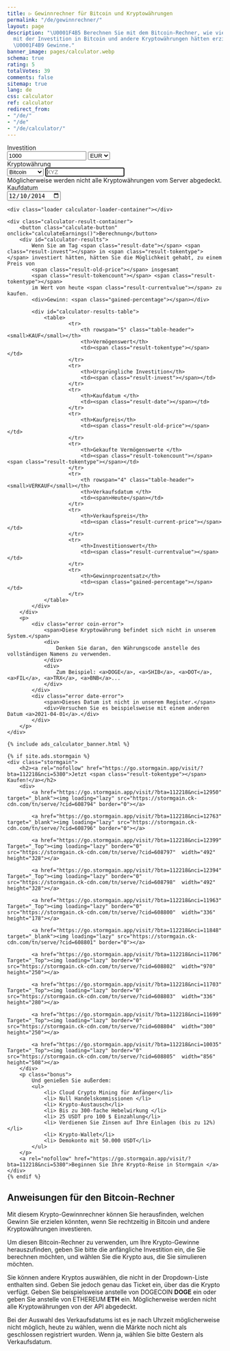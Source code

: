 ```yaml
---
title: ▷ Gewinnrechner für Bitcoin und Kryptowährungen
permalink: "/de/gewinnrechner/"
layout: page
description: "\U0001F4B5 Berechnen Sie mit dem Bitcoin-Rechner, wie viel Gewinn Sie
  mit der Investition in Bitcoin und andere Kryptowährungen hätten erzielen können.
  \U0001F4B9 Gewinne."
banner_image: pages/calculator.webp
schema: true
rating: 5
totalVotes: 39
comments: false
sitemap: true
lang: de
css: calculator
ref: calculator
redirect_from:
- "/de/"
- "/de"
- "/de/calculator/"
---
```


<div style="margin-bottom: 10px">
    <div style="margin-top:-25px; display:none">
        <small>For periodical investments please use our <a href="/investment">advanced calculator</a>.</small>
    </div>
</div>
<div class="calculator-block">
    <div class="calculator-form-row">
        <div class="calculator-col-start">
            <label for="invest-quantity">Investition</label>
        </div>
        <div class="calculator-col-end">
            <input id="invest-quantity" type="number" value="1000" class="data-hj-allow">
            <select id="invest-fiat">
                <option>EUR</option>
                <option>USD</option>
            </select>
        </div>
    </div>
    <div class="calculator-form-row">
        <div class="calculator-col-start">
            <label for="invest-currency">Kryptowährung</label>
        </div>
        <div class="calculator-col-end">
			<select id="invest-currency" onchange="updateInputMinDate()">
				<option value="BTC"  min="2010-07-18">Bitcoin</option>
				<option value="ETH"  min="2015-08-08">Ethereum</option>
				<option value="LTC"  min="2013-09-15">Litecoin</option>
                <option value="MIOTA"  min="2017-06-14">IOTA</option>
				<option value="XMR"  min="2015-01-27">Monero</option>
				<option value="ADA" min="2017-10-02">Cardano</option>
				<option value="XRP"  min="2015-01-30">Ripple</option>
				<option class="editable">Sonstige...</option>
			</select>
            <input width="150" class="calculator-othercoins data-hj-allow" autofocus placeholder="XYZ" />
        </div>
    </div>
    <div class="calculator-othercoins"><span>Möglicherweise werden nicht alle Kryptowährungen vom Server abgedeckt.</span></div>
    <div class="calculator-form-row">
        <div class="calculator-col-start">
            <label for="invest-date">Kaufdatum</label>
        </div>
        <div class="calculator-col-end">
            <input id="invest-date" type="date" value="2014-12-10" min="2010-07-18" class="data-hj-allow">
        </div>
    </div>

    <div class="loader calculator-loader-container"></div>
    
    <div class="calculator-result-container">
        <button class="calculate-button" onclick="calculateEarnings()">Berechnung</button>
        <div id="calculator-results">
            Wenn Sie am Tag <span class="result-date"></span> <span class="result-invest"></span> in <span class="result-tokentype"></span> investiert hätten, hätten Sie die Möglichkeit gehabt, zu einem Preis von 
            <span class="result-old-price"></span> insgesamt
            <span class="result-tokencount"></span> <span class="result-tokentype"></span>
            im Wert von heute <span class="result-currentvalue"></span> zu kaufen.
            <div>Gewinn: <span class="gained-percentage"></span></div>

            <div id="calculator-results-table">
                <table>
                        <tr>
                            <th rowspan="5" class="table-header"><small>KAUF</small></th>
                            <th>Vermögenswert</th>
                            <td><span class="result-tokentype"></span></td>
                        </tr>
                        <tr>
                            <th>Ursprüngliche Investition</th>
                            <td><span class="result-invest"></span></td>
                        </tr>
                        <tr>
                            <th>Kaufdatum </th>
                            <td><span class="result-date"></span></td>
                        </tr>
                        <tr>
                            <th>Kaufpreis</th>
                            <td><span class="result-old-price"></span></td>
                        </tr>
                        <tr>
                            <th>Gekaufte Vermögenswerte </th>
                            <td><span class="result-tokencount"></span> <span class="result-tokentype"></span></td>
                        </tr>
                        <tr>
                            <th rowspan="4" class="table-header"><small>VERKAUF</small></th>
                            <th>Verkaufsdatum </th>
                            <td><span>Heute</span></td>
                        </tr>
                        <tr>
                            <th>Verkaufspreis</th>
                            <td><span class="result-current-price"></span></td>
                        </tr>
                        <tr>
                            <th>Investitionswert</th>
                            <td><span class="result-currentvalue"></span></td>
                        </tr>
                        <tr>
                            <th>Gewinnprozentsatz</th>
                            <td><span class="gained-percentage"></span></td>
                        </tr>
                </table>
            </div>
        </div>
        <p>
            <div class="error coin-error">
                <span>Diese Kryptowährung befindet sich nicht in unserem System.</span>
                <div>
                    Denken Sie daran, den Währungscode anstelle des vollständigen Namens zu verwenden.
                </div>
                <div>
                    Zum Beispiel: <a>DOGE</a>, <a>SHIB</a>, <a>DOT</a>, <a>FIL</a>, <a>TRX</a>, <a>BNB</a>...
                </div>
            </div>
            <div class="error date-error">
                <span>Dieses Datum ist nicht in unserem Register.</span>
                <div>Versuchen Sie es beispielsweise mit einem anderen Datum <a>2021-04-01</a>.</div>
            </div>
        </p>
    </div>

    {% include ads_calculator_banner.html %}

    {% if site.ads.stormgain %}
    <div class="stormgain">
        <h2><a rel="nofollow" href="https://go.stormgain.app/visit/?bta=112218&nci=5380">Jetzt <span class="result-tokentype"></span> Kaufen!</a></h2>
        <div>
            <a href="https://go.stormgain.app/visit/?bta=112218&nci=12950" target="_blank"><img loading="lazy" src="https://stormgain.ck-cdn.com/tn/serve/?cid=608794" border="0"></a>

            <a href="https://go.stormgain.app/visit/?bta=112218&nci=12763" target="_blank"><img loading="lazy" src="https://stormgain.ck-cdn.com/tn/serve/?cid=608796" border="0"></a>

            <a href="https://go.stormgain.app/visit/?bta=112218&nci=12399" Target="_Top"><img loading="lazy" border="0" src="https://stormgain.ck-cdn.com/tn/serve/?cid=608797"  width="492" height="328"></a>

            <a href="https://go.stormgain.app/visit/?bta=112218&nci=12394" Target="_Top"><img loading="lazy" border="0" src="https://stormgain.ck-cdn.com/tn/serve/?cid=608798"  width="492" height="328"></a>

            <a href="https://go.stormgain.app/visit/?bta=112218&nci=11963" Target="_Top"><img loading="lazy" border="0" src="https://stormgain.ck-cdn.com/tn/serve/?cid=608800"  width="336" height="178"></a>

            <a href="https://go.stormgain.app/visit/?bta=112218&nci=11848" target="_blank"><img loading="lazy" src="https://stormgain.ck-cdn.com/tn/serve/?cid=608801" border="0"></a>

            <a href="https://go.stormgain.app/visit/?bta=112218&nci=11706" Target="_Top"><img loading="lazy" border="0" src="https://stormgain.ck-cdn.com/tn/serve/?cid=608802"  width="970" height="250"></a>

            <a href="https://go.stormgain.app/visit/?bta=112218&nci=11703" Target="_Top"><img loading="lazy" border="0" src="https://stormgain.ck-cdn.com/tn/serve/?cid=608803"  width="336" height="280"></a>

            <a href="https://go.stormgain.app/visit/?bta=112218&nci=11699" Target="_Top"><img loading="lazy" border="0" src="https://stormgain.ck-cdn.com/tn/serve/?cid=608804"  width="300" height="250"></a>

            <a href="https://go.stormgain.app/visit/?bta=112218&nci=10035" Target="_Top"><img loading="lazy" border="0" src="https://stormgain.ck-cdn.com/tn/serve/?cid=608805"  width="856" height="508"></a>
        </div>
        <p class="bonus">
            Und genießen Sie außerdem:
            <ul>
                <li> Cloud Crypto Mining für Anfänger</li>
                <li> Null Handelskommissionen </li>
                <li> Krypto-Austausch</li>
                <li> Bis zu 300-fache Hebelwirkung </li>
                <li> 25 USDT pro 100 $ Einzahlung</li>
                <li> Verdienen Sie Zinsen auf Ihre Einlagen (bis zu 12%)</li>
                <li> Krypto-Wallet</li>
                <li> Demokonto mit 50.000 USDT</li>
            </ul>
        </p>
        <a rel="nofollow" href="https://go.stormgain.app/visit/?bta=112218&nci=5380">Beginnen Sie Ihre Krypto-Reise in Stormgain </a>
    </div>
    {% endif %}
    
</div>

<script defer src="{{ site.baseurl }}/js/calculator-common.js?{{site.time | date: '%s%N'}}"></script>
<script defer src="{{ site.baseurl }}/js/calculator.js?{{site.time | date: '%s%N'}}"></script>


## Anweisungen für den Bitcoin-Rechner

Mit diesem Krypto-Gewinnrechner können Sie herausfinden, welchen Gewinn Sie erzielen könnten, wenn Sie rechtzeitig in Bitcoin und andere Kryptowährungen investieren.

Um diesen Bitcoin-Rechner zu verwenden, um Ihre Krypto-Gewinne herauszufinden, geben Sie bitte die anfängliche Investition ein, die Sie berechnen möchten, und wählen Sie die Krypto aus, die Sie simulieren möchten.

Sie können andere Kryptos auswählen, die nicht in der Dropdown-Liste enthalten sind. Geben Sie jedoch genau das Ticket ein, über das die Krypto verfügt. Geben Sie beispielsweise anstelle von DOGECOIN **DOGE** ein oder geben Sie anstelle von ETHEREUM **ETH** ein. Möglicherweise werden nicht alle Kryptowährungen von der API abgedeckt.

Bei der Auswahl des Verkaufsdatums ist es je nach Uhrzeit möglicherweise nicht möglich, heute zu wählen, wenn die Märkte noch nicht als geschlossen registriert wurden. Wenn ja, wählen Sie bitte Gestern als Verkaufsdatum. 